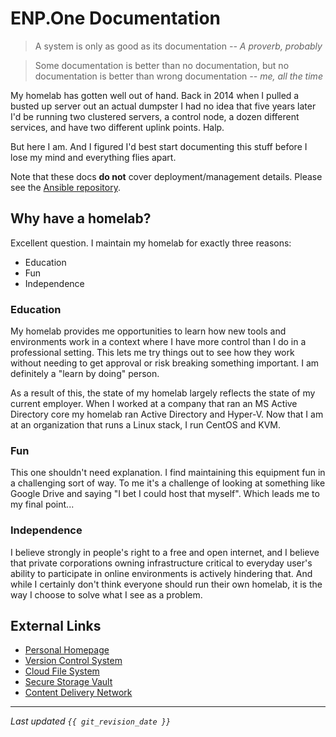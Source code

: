 # ENP.One Documentation

> A system is only as good as its documentation  *-- A proverb, probably*

> Some documentation is better than no documentation, but no documentation is better than wrong documentation  *-- me, all the time*

My homelab has gotten well out of hand. Back in 2014 when I pulled a busted up server out an actual dumpster I had no idea that five years later I'd be running two clustered servers, a control node, a dozen different services, and have two different uplink points. Halp.

But here I am. And I figured I'd best start documenting this stuff before I lose my mind and everything flies apart.

Note that these docs **do not** cover deployment/management details. Please see the [Ansible repository](https://vcs.enp.one/omni/omni-ansible/). 

## Why have a homelab?

Excellent question. I maintain my homelab for exactly three reasons:

* Education
* Fun
* Independence

### Education

My homelab provides me opportunities to learn how new tools and environments work in a context where I have more control than I do in a professional setting. This lets me try things out to see how they work without needing to get approval or risk breaking something important. I am definitely a "learn by doing" person.

As a result of this, the state of my homelab largely reflects the state of my current employer. When I worked at a company that ran an MS Active Directory core my homelab ran Active Directory and Hyper-V. Now that I am at an organization that runs a Linux stack, I run CentOS and KVM.

### Fun

This one shouldn't need explanation. I find maintaining this equipment fun in a challenging sort of way. To me it's a challenge of looking at something like Google Drive and saying "I bet I could host that myself". Which leads me to my final point...

### Independence

I believe strongly in people's right to a free and open internet, and I believe that private corporations owning infrastructure critical to everyday user's ability to participate in online environments is actively hindering that. And while I certainly don't think everyone should run their own homelab, it is the way I choose to solve what I see as a problem.

## External Links

* [Personal Homepage](https://enpaul.net/)
* [Version Control System](https://vcs.enp.one/)
* [Cloud File System](https://cfs.enp.one/)
* [Secure Storage Vault](https://ssv.enp.one/)
* [Content Delivery Network](https://cdn.enp.one/)

 

---

*Last updated `{{ git_revision_date }}`*
